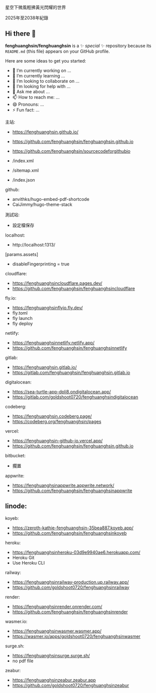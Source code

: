 星空下微風輕拂黃光閃耀的世界

2025年至2038年紀錄

## Hi there 👋

**fenghuanghsin/fenghuanghsin** is a ✨ _special_ ✨ repository because its `README.md` (this file) appears on your GitHub profile.

Here are some ideas to get you started:

- 🔭 I’m currently working on ...
- 🌱 I’m currently learning ...
- 👯 I’m looking to collaborate on ...
- 🤔 I’m looking for help with ...
- 💬 Ask me about ...
- 📫 How to reach me: ...
- 😄 Pronouns: ...
- ⚡ Fun fact: ...

主站:

- https://fenghuanghsin.github.io/

- https://github.com/fenghuanghsin/fenghuanghsin.github.io

- https://github.com/fenghuanghsin/sourcecodeforgithubio

- /index.xml

- /sitemap.xml

- /index.json

github:
- anvithks/hugo-embed-pdf-shortcode
- CaiJimmy/hugo-theme-stack

測試站:
- 設定檔保存

localhost:
- http://localhost:1313/

[params.assets]
- disableFingerprinting = true

cloudflare:
- https://fenghuanghsincloudflare.pages.dev/
- https://github.com/fenghuanghsin/fenghuanghsincloudflare

fly.io:
- https://fenghuanghsinflyio.fly.dev/
- fly.toml
- fly launch
- fly deploy

netlify:
- https://fenghuanghsinnetlify.netlify.app/
- https://github.com/fenghuanghsin/fenghuanghsinnetlify

gitlab:
- https://fenghuanghsin.gitlab.io/
- https://gitlab.com/fenghuanghsin/fenghuanghsin.gitlab.io

digitalocean:
- https://sea-turtle-app-dpli8.ondigitalocean.app/
- https://gitlab.com/goldshoot0720/fenghuanghsindigitalocean

codeberg:
- https://fenghuanghsin.codeberg.page/
- https://codeberg.org/fenghuanghsin/pages

vercel:
- https://fenghuanghsin-github-io.vercel.app/
- https://github.com/fenghuanghsin/fenghuanghsin.github.io

bitbucket:
- 擱置

appwrite:
- https://fenghuanghsinappwrite.appwrite.network/
- https://github.com/fenghuanghsin/fenghuanghsinappwrite

linode:
- 

koyeb:
- https://zeroth-kathie-fenghuanghsin-35bea887.koyeb.app/
- https://github.com/fenghuanghsin/fenghuanghsinkoyeb

heroku:
- https://fenghuanghsinheroku-03d9e9940ae6.herokuapp.com/
- Heroku Git
- Use Heroku CLI

railway:
- https://fenghuanghsinrailway-production.up.railway.app/
- https://github.com/goldshoot0720/fenghuanghsinrailway

render:
- https://fenghuanghsinrender.onrender.com/
- https://github.com/fenghuanghsin/fenghuanghsinrender

wasmer.io:
- https://fenghuanghsinwasmer.wasmer.app/
- https://wasmer.io/apps/goldshoot0720/fenghuanghsinwasmer

surge.sh:
- https://fenghuanghsinsurge.surge.sh/
- no pdf file

zeabur:
- https://fenghuanghsinzeabur.zeabur.app
- https://github.com/goldshoot0720/fenghuanghsinzeabur
